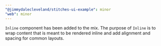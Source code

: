 ```yaml
---
"@jimmydalecleveland/stitches-ui-example": minor
"web": minor
---
```


`Inline` component has been added to the mix. The purpose of `Inline` is to wrap content that is meant to be rendered inline and add alignment and spacing for common layouts.
